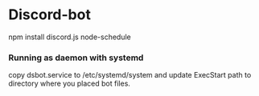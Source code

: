 # Discord-bot
npm install discord.js node-schedule

### Running as daemon with systemd
copy dsbot.service to /etc/systemd/system and update ExecStart path to directory where you placed bot files.
